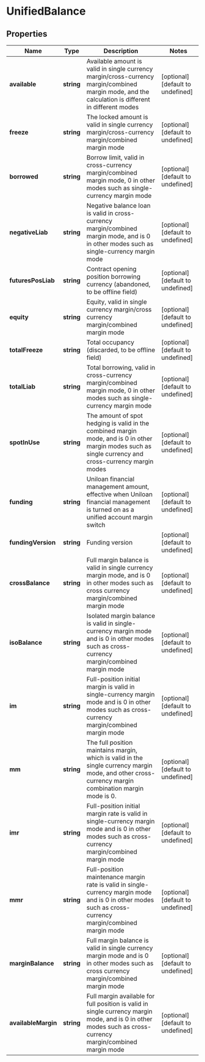 # UnifiedBalance

## Properties

Name | Type | Description | Notes
------------ | ------------- | ------------- | -------------
**available** | **string** | Available amount is valid in single currency margin/cross-currency margin/combined margin mode, and the calculation is different in different modes | [optional] [default to undefined]
**freeze** | **string** | The locked amount is valid in single currency margin/cross-currency margin/combined margin mode | [optional] [default to undefined]
**borrowed** | **string** | Borrow limit, valid in cross-currency margin/combined margin mode, 0 in other modes such as single-currency margin mode | [optional] [default to undefined]
**negativeLiab** | **string** | Negative balance loan is valid in cross-currency margin/combined margin mode, and is 0 in other modes such as single-currency margin mode | [optional] [default to undefined]
**futuresPosLiab** | **string** | Contract opening position borrowing currency (abandoned, to be offline field) | [optional] [default to undefined]
**equity** | **string** | Equity, valid in single currency margin/cross currency margin/combined margin mode | [optional] [default to undefined]
**totalFreeze** | **string** | Total occupancy (discarded, to be offline field) | [optional] [default to undefined]
**totalLiab** | **string** | Total borrowing, valid in cross-currency margin/combined margin mode, 0 in other modes such as single-currency margin mode | [optional] [default to undefined]
**spotInUse** | **string** | The amount of spot hedging is valid in the combined margin mode, and is 0 in other margin modes such as single currency and cross-currency margin modes | [optional] [default to undefined]
**funding** | **string** | Uniloan financial management amount, effective when Uniloan financial management is turned on as a unified account margin switch | [optional] [default to undefined]
**fundingVersion** | **string** | Funding version | [optional] [default to undefined]
**crossBalance** | **string** | Full margin balance is valid in single currency margin mode, and is 0 in other modes such as cross currency margin/combined margin mode | [optional] [default to undefined]
**isoBalance** | **string** | Isolated margin balance is valid in single-currency margin mode and is 0 in other modes such as cross-currency margin/combined margin mode | [optional] [default to undefined]
**im** | **string** | Full-position initial margin is valid in single-currency margin mode and is 0 in other modes such as cross-currency margin/combined margin mode | [optional] [default to undefined]
**mm** | **string** | The full position maintains margin, which is valid in the single currency margin mode, and other cross-currency margin combination margin mode is 0. | [optional] [default to undefined]
**imr** | **string** | Full-position initial margin rate is valid in single-currency margin mode and is 0 in other modes such as cross-currency margin/combined margin mode | [optional] [default to undefined]
**mmr** | **string** | Full-position maintenance margin rate is valid in single-currency margin mode and is 0 in other modes such as cross-currency margin/combined margin mode | [optional] [default to undefined]
**marginBalance** | **string** | Full margin balance is valid in single currency margin mode and is 0 in other modes such as cross currency margin/combined margin mode | [optional] [default to undefined]
**availableMargin** | **string** | Full margin available for full position is valid in single currency margin mode, and is 0 in other modes such as cross-currency margin/combined margin mode | [optional] [default to undefined]

